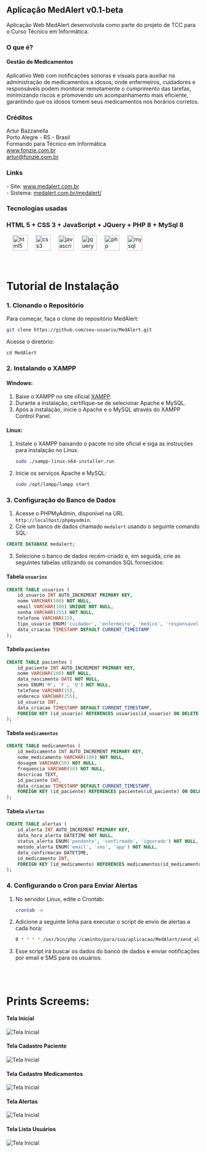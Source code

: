 ## Aplicação MedAlert v0.1-beta

Aplicação Web MedAlert desenvolvida como parte do projeto de TCC para o Curso Técnico em Informática.

### O que é?
#### Gestão de Medicamentos

Aplicativo Web com notificações sonoras e visuais para auxiliar na administração de medicamentos a idosos; onde enfermeiros, cuidadores e responsáveis podem monitorar remotamente o cumprimento das tarefas, minimizando riscos e promovendo um acompanhamento mais eficiente, garantindo que os idosos tomem seus medicamentos nos horários corretos.

### Créditos

<p align="left">Artur Bazzanella<br>Porto Alegre - RS - Brasil<br>Formando para Técnico em Informática<br><a href="https://www.fonzie.com.br" target="_blank">www.fonzie.com.br</a><br><a href="mailto:artur@fonzie.com.br">artur@fonzie.com.br</a></p>

### Links

<p align="left">
- Site: <a href="https://www.medalert.com.br" target="_blank">www.medalert.com.br</a><br>
- Sistema: <a href="https://medalert.com.br/medalert/" target="_blank">medalert.com.br/medalert/</a>

### Tecnologias usadas

### HTML 5 + CSS 3 + JavaScript + JQuery + PHP 8 + MySql 8

<div>
  <img width="12" />
  <img src="https://cdn.jsdelivr.net/gh/devicons/devicon/icons/html5/html5-original.svg" height="40" alt="html5 logo"  />
  <img width="12" />
  <img src="https://cdn.jsdelivr.net/gh/devicons/devicon/icons/css3/css3-original.svg" height="40" alt="css3 logo"  />
  <img width="12" />
  <img src="https://cdn.jsdelivr.net/gh/devicons/devicon/icons/javascript/javascript-original.svg" height="40" alt="javascript logo"  />
  <img width="12" />
  <img src="https://cdn.jsdelivr.net/gh/devicons/devicon/icons/jquery/jquery-original.svg" height="40" alt="jquery logo"  />
  <img width="12" />
  <img src="https://cdn.jsdelivr.net/gh/devicons/devicon/icons/php/php-original.svg" height="40" alt="php logo"  />
  <img width="12" />
  <img src="https://cdn.jsdelivr.net/gh/devicons/devicon/icons/mysql/mysql-original.svg" height="40" alt="mysql logo"  />
</div>
<br><br>

# Tutorial de Instalação

### 1. Clonando o Repositório

Para começar, faça o clone do repositório MedAlert:

```bash
git clone https://github.com/seu-usuario/MedAlert.git
```

Acesse o diretório:
```
cd MedAlert
```

### 2. Instalando o XAMPP

#### Windows:

1. Baixe o XAMPP no site oficial [XAMPP](https://www.apachefriends.org/download.html).
2. Durante a instalação, certifique-se de selecionar Apache e MySQL.
3. Após a instalação, inicie o Apache e o MySQL através do XAMPP Control Panel.

#### Linux:

1. Instale o XAMPP baixando o pacote no site oficial e siga as instruções para instalação no Linux.
   ```bash
   sudo ./xampp-linux-x64-installer.run
   ```
2. Inicie os serviços Apache e MySQL:
   ```bash
   sudo /opt/lampp/lampp start
   ```

### 3. Configuração do Banco de Dados

1. Acesse o PHPMyAdmin, disponível na URL `http://localhost/phpmyadmin`.
2. Crie um banco de dados chamado `medalert` usando o seguinte comando SQL:

```sql
CREATE DATABASE medalert;
```

3. Selecione o banco de dados recém-criado e, em seguida, crie as seguintes tabelas utilizando os comandos SQL fornecidos:

#### Tabela `usuarios`
```sql
CREATE TABLE usuarios (
    id_usuario INT AUTO_INCREMENT PRIMARY KEY,
    nome VARCHAR(100) NOT NULL,
    email VARCHAR(100) UNIQUE NOT NULL,
    senha VARCHAR(255) NOT NULL,
    telefone VARCHAR(15),
    tipo_usuario ENUM('cuidador', 'enfermeiro', 'medico', 'responsavel') NOT NULL,
    data_criacao TIMESTAMP DEFAULT CURRENT_TIMESTAMP
);
```

#### Tabela `pacientes`
```sql
CREATE TABLE pacientes (
    id_paciente INT AUTO_INCREMENT PRIMARY KEY,
    nome VARCHAR(100) NOT NULL,
    data_nascimento DATE NOT NULL,
    sexo ENUM('M', 'F', 'O') NOT NULL,
    telefone VARCHAR(15),
    endereco VARCHAR(255),
    id_usuario INT,
    data_criacao TIMESTAMP DEFAULT CURRENT_TIMESTAMP,
    FOREIGN KEY (id_usuario) REFERENCES usuarios(id_usuario) ON DELETE CASCADE
);
```

#### Tabela `medicamentos`
```sql
CREATE TABLE medicamentos (
    id_medicamento INT AUTO_INCREMENT PRIMARY KEY,
    nome_medicamento VARCHAR(100) NOT NULL,
    dosagem VARCHAR(50) NOT NULL,
    frequencia VARCHAR(50) NOT NULL,
    descricao TEXT,
    id_paciente INT,
    data_criacao TIMESTAMP DEFAULT CURRENT_TIMESTAMP,
    FOREIGN KEY (id_paciente) REFERENCES pacientes(id_paciente) ON DELETE CASCADE
);
```

#### Tabela `alertas`
```sql
CREATE TABLE alertas (
    id_alerta INT AUTO_INCREMENT PRIMARY KEY,
    data_hora_alerta DATETIME NOT NULL,
    status_alerta ENUM('pendente', 'confirmado', 'ignorado') NOT NULL,
    metodo_alerta ENUM('email', 'sms', 'app') NOT NULL,
    data_confirmacao DATETIME,
    id_medicamento INT,
    FOREIGN KEY (id_medicamento) REFERENCES medicamentos(id_medicamento) ON DELETE CASCADE
);
```

### 4. Configurando o Cron para Enviar Alertas

1. No servidor Linux, edite o Crontab:
   ```bash
   crontab -e
   ```
2. Adicione a seguinte linha para executar o script de envio de alertas a cada hora:
   ```bash
   0 * * * * /usr/bin/php /caminho/para/sua/aplicacao/MedAlert/send_alerts.php
   ```

3. Esse script irá buscar os dados do banco de dados e enviar notificações por email e SMS para os usuários.

<br><br>

# Prints Screems:
#### Tela Inicial
![Tela Inicial](imgs/01_inicio.jpg)
#### Tela Cadastro Paciente
![Tela Inicial](imgs/02_cadastro_paciente.jpg)
#### Tela Cadastro Medicamentos
![Tela Inicial](imgs/03_cadastro_medicamento.jpg)
#### Tela Alertas
![Tela Inicial](imgs/04_alertas.jpg)
#### Tela Lista Usuários
![Tela Inicial](imgs/05_lista_usuarios_new.jpg)
